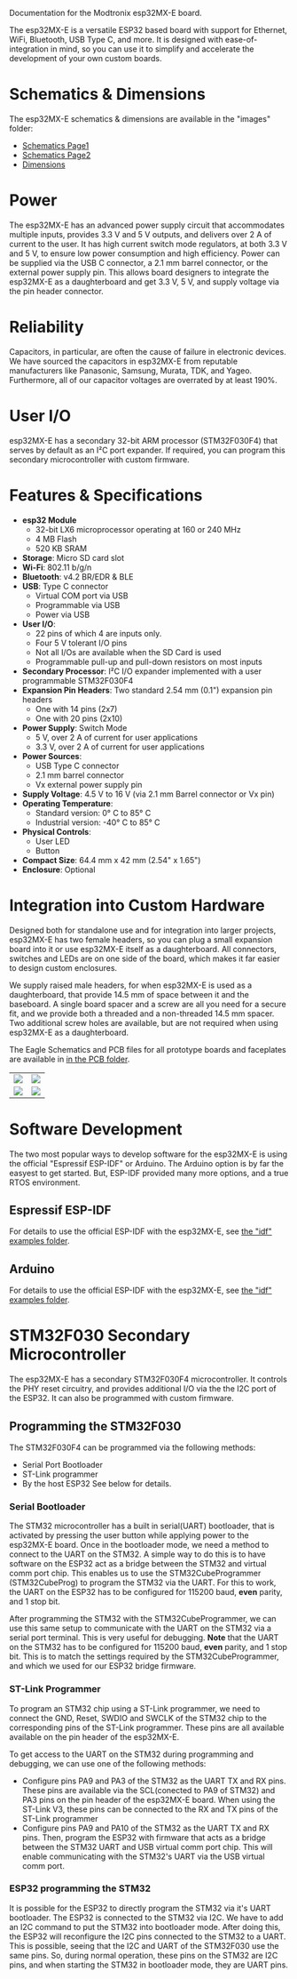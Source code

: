 Documentation for the Modtronix esp32MX-E board.

The esp32MX-E is a versatile ESP32 based board with support for Ethernet, WiFi, Bluetooth, USB Type C, and more. It is designed with ease-of-integration in mind, so you can use it to simplify and accelerate the development of your own custom boards. 

# Schematics & Dimensions
The esp32MX-E schematics & dimensions are available in the "images" folder:
- [Schematics Page1](../images/esp32MX-E_schematics_pg1.png?raw=true)
- [Schematics Page2](../images/esp32MX-E_schematics_pg2.png?raw=true)
- [Dimensions](../images/esp32MX-E_dimensions.png?raw=true)

# Power
The esp32MX-E has an advanced power supply circuit that accommodates multiple inputs, provides 3.3 V and 5 V outputs, and delivers over 2 A of current to the user. It has high current switch mode regulators, at both 3.3 V and 5 V, to ensure low power consumption and high efficiency. Power can be supplied via the USB C connector, a 2.1 mm barrel connector, or the external power supply pin. This allows board designers to integrate the esp32MX-E as a daughterboard and get 3.3 V, 5 V, and supply voltage via the pin header connector.

# Reliability
Capacitors, in particular, are often the cause of failure in electronic devices. We have sourced the capacitors in esp32MX-E from reputable manufacturers like Panasonic, Samsung, Murata, TDK, and Yageo. Furthermore, all of our capacitor voltages are overrated by at least 190%.

# User I/O
esp32MX-E has a secondary 32-bit ARM processor (STM32F030F4) that serves by default as an I²C port expander. If required, you can program this secondary microcontroller with custom firmware.

# Features & Specifications

- **esp32 Module**
    - 32-bit LX6 microprocessor operating at 160 or 240 MHz
    - 4 MB Flash
    - 520 KB SRAM
- **Storage**: Micro SD card slot
- **Wi-Fi**: 802.11 b/g/n
- **Bluetooth**: v4.2 BR/EDR & BLE
- **USB**: Type C connector
    - Virtual COM port via USB
    - Programmable via USB
    - Power via USB
- **User I/O**:
    - 22 pins of which 4 are inputs only.
    - Four 5 V tolerant I/O pins
    - Not all I/Os are available when the SD Card is used
    - Programmable pull-up and pull-down resistors on most inputs
- **Secondary Processor**: I²C I/O expander implemented with a user programmable STM32F030F4
- **Expansion Pin Headers**: Two standard 2.54 mm (0.1") expansion pin headers
    - One with 14 pins (2x7)
    - One with 20 pins (2x10)
- **Power Supply**: Switch Mode
    - 5 V, over 2 A of current for user applications
    - 3.3 V, over 2 A of current for user applications
- **Power Sources**:
    - USB Type C connector
    - 2.1 mm barrel connector
    - Vx external power supply pin
- **Supply Voltage**: 4.5 V to 16 V (via 2.1 mm Barrel connector or Vx pin)
- **Operating Temperature**:
    - Standard version: 0° C to 85° C
    - Industrial version: -40° C to 85° C
- **Physical Controls**:
    - User LED
    - Button
- **Compact Size**: 64.4 mm x 42 mm (2.54" x 1.65")
- **Enclosure**: Optional

# Integration into Custom Hardware
Designed both for standalone use and for integration into larger projects, esp32MX-E has two female headers, so you can plug a small expansion board into it or use esp32MX-E itself as a daughterboard. All connectors, switches and LEDs are on one side of the board, which makes it far easier to design custom enclosures.

We supply raised male headers, for when esp32MX-E is used as a daughterboard, that provide 14.5 mm of space between it and the baseboard. A single board spacer and a screw are all you need for a secure fit, and we provide both a threaded and a non-threaded 14.5 mm spacer. Two additional screw holes are available, but are not required when using esp32MX-E as a daughterboard.

The Eagle Schematics and PCB files for all prototype boards and faceplates are available in [in the PCB folder](../pcb).

| | |
| --- | --- |
| ![ ](../images/fordoc/esp32mx-e_in_enclosure_w800.jpg) | ![ ](../images/fordoc/esp32mx-e_with_proto_db_w800.jpg) |
| ![ ](../images/fordoc/esp32mx-e_as_db_in_enclosure__open_w800.jpg) | ![ ](../images/fordoc/esp32mx-e_as_db_in_enclosure__open_2_w800.jpg) |


# Software Development
The two most popular ways to develop software for the esp32MX-E is using the official "Espressif ESP-IDF" or Arduino. The Arduino option is by far the easyest to get started. But, ESP-IDF provided many more options, and a true RTOS environment.

## Espressif ESP-IDF
For details to use the official ESP-IDF with the esp32MX-E, see [the "idf" examples folder](../examples/idf/README.md).

## Arduino
For details to use the official ESP-IDF with the esp32MX-E, see [the "idf" examples folder](../examples/arduino/README.md).

# STM32F030 Secondary Microcontroller
The esp32MX-E has a secondary STM32F030F4 microcontroller. It controls the PHY reset circuitry, and provides additional I/O via the the I2C port of the ESP32. It can also be programmed with custom firmware.

## Programming the STM32F030
The STM32F030F4 can be programmed via the following methods:
- Serial Port Bootloader
- ST-Link programmer
- By the host ESP32
See below for details.

### Serial Bootloader
The STM32 microcontroller has a built in serial(UART) bootloader, that is activated by pressing the user button while applying power to the esp32MX-E board. Once in the bootloader mode, we need a method to connect to the UART on the STM32. A simple way to do this is to have software on the ESP32 act as a bridge between the STM32 and virtual comm port chip. This enables us to use the STM32CubeProgrammer (STM32CubeProg) to program the STM32 via the UART. For this to work, the UART on the ESP32 has to be configured for 115200 baud, **even** parity, and 1 stop bit.

After programming the STM32 with the STM32CubeProgrammer, we can use this same setup to communicate with the UART on the STM32 via a serial port terminal. This is very useful for debugging. **Note** that the UART on the STM32 has to be configured for 115200 baud, **even** parity, and 1 stop bit. This is to match the settings required by the STM32CubeProgrammer, and which we used for our ESP32 bridge firmware.

### ST-Link Programmer
To program an STM32 chip using a ST-Link programmer, we need to connect the GND, Reset, SWDIO and SWCLK of the STM32 chip to the corresponding pins of the ST-Link programmer. These pins are all available available on the pin header of the esp32MX-E.

To get access to the UART on the STM32 during programming and debugging, we can use one of the following methods:
- Configure pins PA9 and PA3 of the STM32 as the UART TX and RX pins. These pins are available via the SCL(conected to PA9 of STM32) and PA3 pins on the pin header of the esp32MX-E board. When using the ST-Link V3, these pins can be connected to the RX and TX pins of the ST-Link programmer
- Configure pins PA9 and PA10 of the STM32 as the UART TX and RX pins. Then, program the ESP32 with firmware that acts as a bridge between the STM32 UART and USB virtual comm port chip. This will enable communicating with the STM32's UART via the USB virtual comm port.

### ESP32 programming the STM32
It is possible for the ESP32 to directly program the STM32 via it's UART bootloader. The ESP32 is connected to the STM32 via I2C. We have to add an I2C command to put the STM32 into bootloader mode. After doing this, the ESP32 will reconfigure the I2C pins connected to the STM32 to a UART. This is possible, seeing that the I2C and UART of the STM32F030 use the same pins. So, during normal operation, these pins on the STM32 are I2C pins, and when starting the STM32 in bootloader mode, they are UART pins.
